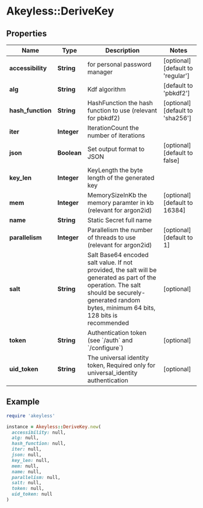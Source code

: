 # Akeyless::DeriveKey

## Properties

| Name | Type | Description | Notes |
| ---- | ---- | ----------- | ----- |
| **accessibility** | **String** | for personal password manager | [optional][default to &#39;regular&#39;] |
| **alg** | **String** | Kdf algorithm | [default to &#39;pbkdf2&#39;] |
| **hash_function** | **String** | HashFunction the hash function to use (relevant for pbkdf2) | [optional][default to &#39;sha256&#39;] |
| **iter** | **Integer** | IterationCount the number of iterations |  |
| **json** | **Boolean** | Set output format to JSON | [optional][default to false] |
| **key_len** | **Integer** | KeyLength the byte length of the generated key |  |
| **mem** | **Integer** | MemorySizeInKb the memory paramter in kb (relevant for argon2id) | [optional][default to 16384] |
| **name** | **String** | Static Secret full name |  |
| **parallelism** | **Integer** | Parallelism the number of threads to use (relevant for argon2id) | [optional][default to 1] |
| **salt** | **String** | Salt Base64 encoded salt value. If not provided, the salt will be generated as part of the operation. The salt should be securely-generated random bytes, minimum 64 bits, 128 bits is recommended | [optional] |
| **token** | **String** | Authentication token (see &#x60;/auth&#x60; and &#x60;/configure&#x60;) | [optional] |
| **uid_token** | **String** | The universal identity token, Required only for universal_identity authentication | [optional] |

## Example

```ruby
require 'akeyless'

instance = Akeyless::DeriveKey.new(
  accessibility: null,
  alg: null,
  hash_function: null,
  iter: null,
  json: null,
  key_len: null,
  mem: null,
  name: null,
  parallelism: null,
  salt: null,
  token: null,
  uid_token: null
)
```

